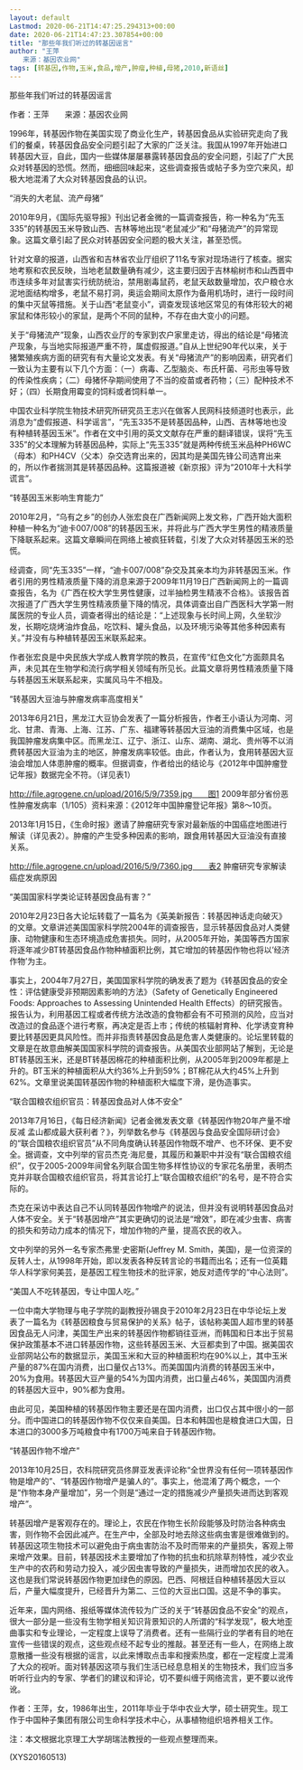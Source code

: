 ```yaml
---
layout: default
Lastmod: 2020-06-21T14:47:25.294313+00:00
date: 2020-06-21T14:47:23.307854+00:00
title: "那些年我们听过的转基因谣言"
author: "王萍
　　来源：基因农业网"
tags: [转基因,作物,玉米,食品,增产,肿瘤,种植,母猪,2010,新语丝]
---
```


那些年我们听过的转基因谣言

作者：王萍　　来源：基因农业网

1996年，转基因作物在美国实现了商业化生产，转基因食品从实验研究走向了我们的餐桌，转基因食品安全问题引起了大家的广泛关注。我国从1997年开始进口转基因大豆，自此，国内一些媒体屡屡暴露转基因食品的安全问题，引起了广大民众对转基因的恐慌。然而，细细回味起来，这些调查报告或帖子多为空穴来风，却极大地混淆了大众对转基因食品的认识。

“消失的大老鼠、流产母猪”

2010年9月，《国际先驱导报》刊出记者金微的一篇调查报告，称一种名为“先玉335”的转基因玉米导致山西、吉林等地出现“老鼠减少”和“母猪流产”的异常现象。这篇文章引起了民众对转基因安全问题的极大关注，甚至恐慌。

针对文章的报道，山西省和吉林省农业厅组织了11名专家对现场进行了核查。据实地考察和农民反映，当地老鼠数量确有减少，这主要归因于吉林榆树市和山西晋中市连续多年对鼠害实行统防统治，禁用剧毒鼠药，老鼠天敌数量增加，农户粮仓水泥地面结构增多，老鼠不易打洞，奥运会期间太原作为备用机场时，进行一段时间的集中灭鼠等措施。关于山西“老鼠变小”，调查发现该地区常见的有体形较大的褐家鼠和体形较小的家鼠，是两个不同的鼠种，不存在由大变小的问题。

关于“母猪流产”现象，山西农业厅的专家到农户家里走访，得出的结论是“母猪流产现象，与当地实际报道严重不符，属虚假报道。”自从上世纪90年代以来，关于猪繁殖疾病方面的研究有有大量论文发表。有关“母猪流产”的影响因素，研究者们一致认为主要有以下几个方面：（一）病毒、乙型脑炎、布氏杆菌、弓形虫等导致的传染性疾病；（二）母猪怀孕期间使用了不当的疫苗或者药物；（三）配种技术不好；（四）长期食用霉变的饲料或者饲料单一。

中国农业科学院生物技术研究所研究员王志兴在做客人民网科技频道时也表示，此消息为“虚假报道、科学谣言”，“先玉335不是转基因品种，山西、吉林等地也没有种植转基因玉米”。作者在文中引用的英文文献存在严重的翻译错误，误将“先玉335”的父本理解为转基因品种，实际上“先玉335”就是两种传统玉米品种PH6WC（母本）和PH4CV（父本）杂交选育出来的，因其均是美国先锋公司选育出来的，所以作者揣测其是转基因品种。这篇报道被《新京报》评为“2010年十大科学谎言”。

“转基因玉米影响生育能力”

2010年2月，“乌有之乡”的创办人张宏良在广西新闻网上发文称，广西开始大面积种植一种名为“迪卡007/008”的转基因玉米，并将此与广西大学生男性的精液质量下降联系起来。这篇文章瞬间在网络上被疯狂转载，引发了大众对转基因玉米的恐慌。

经调查，同“先玉335”一样，“迪卡007/008”杂交及其亲本均为非转基因玉米。作者引用的男性精液质量下降的消息来源于2009年11月19日广西新闻网上的一篇调查报告，名为《广西在校大学生男性健康，过半抽检男生精液不合格》。该报告首次报道了广西大学生男性精液质量下降的情况，具体调查出自广西医科大学第一附属医院的专业人员，调查者得出的结论是：“上述现象与长时间上网，久坐软沙发，长期吃烧烤油炸食品，吃饮料、罐头食品，以及环境污染等其他多种因素有关。”并没有与种植转基因玉米联系起来。

作者张宏良是中央民族大学成人教育学院的教员，在宣传“红色文化”方面颇具名声，未见其在生物学和流行病学相关领域有所见长。此篇文章将男性精液质量下降与转基因玉米联系起来，实属风马牛不相及。

“转基因大豆油与肿瘤发病率高度相关”

2013年6月21日，黑龙江大豆协会发表了一篇分析报告，作者王小语认为河南、河北、甘肃、青海、上海、江苏、广东、福建等转基因大豆油的消费集中区域，也是我国肿瘤发病集中区。而黑龙江、辽宁、浙江、山东、湖南、湖北、贵州等不以消费转基因大豆油为主的地区，肿瘤发病率较低。由此，作者认为，食用转基因大豆油会增加人体患肿瘤的概率。但据调查，作者给出的结论与《2012年中国肿瘤登记年报》数据完全不符。（详见表1）

http://file.agrogene.cn/upload/2016/5/9/7359.jpg　　图1 2009年部分省份恶性肿瘤发病率（1/105）资料来源：《2012年中国肿瘤登记年报》第8～10页。

2013年1月15日，《生命时报》邀请了肿瘤研究专家对最新版的中国癌症地图进行解读（详见表2）。肿瘤的产生受多种因素的影响，跟食用转基因大豆油没有直接关系。

http://file.agrogene.cn/upload/2016/5/9/7360.jpg　　表2 肿瘤研究专家解读癌症发病原因

“美国国家科学类论证转基因食品有害？”

2010年2月23日各大论坛转载了一篇名为《英美新报告：转基因神话走向破灭》的文章。文章讲述美国国家科学院2004年的调查报告，显示转基因食品对人类健康、动物健康和生态环境造成危害损失。同时，从2005年开始，美国等西方国家将逐年减少BT转基因食品作物种植面积比例，其它增加的转基因作物也将以’经济作物’为主。

事实上，2004年7月27日，美国国家科学院的确发表了题为《转基因食品的安全性：评估健康受非预期因素影响的方法》（Safety of Genetically Engineered Foods: Approaches to Assessing Unintended Health Effects）的研究报告。报告认为，利用基因工程或者传统方法改造的食物都会有不可预测的风险，应当对改造过的食品逐个进行考察，再决定是否上市；传统的核辐射育种、化学诱变育种要比转基因更具风险性。而并非指责转基因食品是危害人类健康的。论坛里转载的文章是在故意曲解美国国家科学院的调查报告。从美国农业部网站了解到，无论是BT转基因玉米，还是BT转基因棉花的种植面积比例，从2005年到2009年都是上升的。BT玉米的种植面积从大约36%上升到59%；BT棉花从大约45%上升到62%。文章里说美国转基因作物的种植面积大幅度下滑，是伪造事实。

“联合国粮农组织官员：转基因食品对人体不安全”

2013年7月16日，《每日经济新闻》记者金微发表文章《转基因作物20年产量不增反减 孟山都成最大获利者？》，列举数名参与《转基因与食品安全国际研讨会》的“联合国粮农组织官员”从不同角度确认转基因作物既不增产、也不环保、更不安全。据调查，文中列举的官员杰克·海尼曼，其履历和兼职中并没有“联合国粮农组织”，仅于2005-2009年间曾名列联合国生物多样性协议的专家花名册里，表明杰克并非联合国粮农组织官员，将其言论打上“联合国粮农组织”的名号，是不符合实际的。

杰克在采访中表达自己不认同转基因作物增产的说法，但并没有说明转基因食品对人体不安全。关于“转基因增产”其实更确切的说法是“增效”，即在减少虫害、病害的损失和劳动力成本的情况下，增加作物的产量，提高农民的收入。

文中列举的另外一名专家杰弗里·史密斯(Jeffrey M. Smith，美国)，是一位资深的反转人士，从1998年开始，即以发表各种反转言论的书籍而出名；还有一位英籍华人科学家何美芸，是基因工程生物技术的批评家，她反对遗传学的“中心法则”。

“美国人不吃转基因，专让中国人吃。”

一位中南大学物理与电子学院的副教授孙锡良于2010年2月23日在中华论坛上发表了一篇名为《转基因粮食与贸易保护的关系》帖子，该帖称美国人超市里的转基因食品无人问津，美国生产出来的转基因作物都销往亚洲，而韩国和日本出于贸易保护政策基本不进口转基因作物，这些转基因玉米、大豆都卖到了中国。据美国农业部网站公布的数据显示，美国玉米和大豆的种植面积均在90%以上，其中玉米产量的87%在国内消费，出口量仅占13%。而美国国内消费的转基因玉米中，20%为食用。转基因大豆产量的54%为国内消费，出口量占46%，美国国内消费的转基因大豆中，90%都为食用。

由此可见，美国种植的转基因作物主要还是在国内消费，出口仅占其中很小的一部分。而中国进口的转基因作物不仅仅来自美国。日本和韩国也是粮食进口大国，日本进口的3000多万吨粮食中有1700万吨来自于转基因作物。

“转基因作物不增产”

2013年10月25日，农科院研究员佟屏亚发表评论称“全世界没有任何一项转基因作物是增产的”、“转基因作物增产是骗人的”。事实上，他混淆了两个概念，一个是“作物本身产量增加”，另一个则是“通过一定的措施减少产量损失进而达到客观增产”。

转基因增产是客观存在的。理论上，农民在作物生长阶段能够及时防治各种病虫害，则作物不会因此减产。在生产中，全部及时地去除这些病虫害是很难做到的。转基因这项生物技术可以避免由于病虫害防治不及时而带来的产量损失，客观上带来增产效果。目前，转基因技术主要增加了作物的抗虫和抗除草剂特性，减少农业生产中的农药和劳动力投入，减少因虫害导致的产量损失，进而增加农民的收入。这也是我们常说转基因作物更加绿色的原因。巴西、阿根廷自种植转基因大豆以后，产量大幅度提升，已经晋升为第二、三位的大豆出口国。这是不争的事实。

近年来，国内网络、报纸等媒体流传较为广泛的关于“转基因食品不安全”的观点，很大一部分是一些没有生物学相关知识背景知识的人所谓的“科学发现”，极大地歪曲事实和专业理论，一定程度上误导了消费者。还有一些隔行业的学者有目的地在宣传一些错误的观点，这些观点经不起专业的推敲。甚至还有一些人，在网络上故意散播一些没有根据的谣言，以此来博取点击率和搜索热度，都在一定程度上混淆了大众的视听。面对转基因这项与我们生活已经息息相关的生物技术，我们应当多听听行业内的专家、学者们的建议和评论，切不要纠缠于网络流言，更不要以讹传讹。

作者：王萍，女，1986年出生，2011年毕业于华中农业大学，硕士研究生。现工作于中国种子集团有限公司生命科学技术中心，从事植物组织培养相关工作。

注：本文根据北京理工大学胡瑞法教授的一些观点整理而来。

(XYS20160513)

